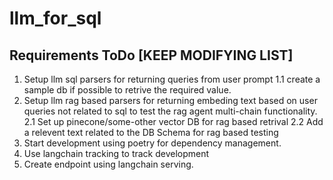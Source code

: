 # llm_for_sql



## Requirements ToDo [KEEP MODIFYING LIST]
1. Setup llm sql parsers for returning queries from user prompt
   1.1 create a sample db if possible to retrive the required value.
3. Setup llm rag based parsers for returning embeding text based on user queries not related to sql to test the rag agent multi-chain functionality.
   2.1 Set up pinecone/some-other vector DB for rag based retrival
   2.2 Add a relevent text related to the DB Schema for rag based testing
4. Start development using poetry for dependency management.
5. Use langchain tracking to track development
6. Create endpoint using langchain serving.
